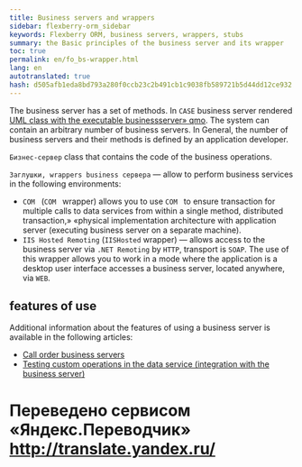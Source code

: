 ```yaml
--- 
title: Business servers and wrappers 
sidebar: flexberry-orm_sidebar 
keywords: Flexberry ORM, business servers, wrappers, stubs 
summary: the Basic principles of the business server and its wrapper 
toc: true 
permalink: en/fo_bs-wrapper.html 
lang: en 
autotranslated: true 
hash: d505afb1eda8bd793a280f0ccb23c2b491cb1c9038fb589721b5d44dd12ce932 
--- 
```


The business server has a set of methods. In `CASE` business server rendered [UML class with the executable businessserver» qmo](fd_business-servers.html). The system can contain an arbitrary number of business servers. In General, the number of business servers and their methods is defined by an application developer. 

`Бизнес-сервер` class that contains the code of the business operations. 

`Заглушки, wrappers business сервера` — allow to perform business services in the following environments: 

* `COM ` (`COM ` wrapper) allows you to use `COM ` to ensure transaction for multiple calls to data services from within a single method, distributed transaction,» «physical implementation architecture with application server (executing business server on a separate machine). 
* `IIS Hosted Remoting` (`IISHosted` wrapper) — allows access to the business server via `.NET Remoting` by `HTTP`, transport is `SOAP`. The use of this wrapper allows you to work in a mode where the application is a desktop user interface accesses a business server, located anywhere, via `WEB`. 

## features of use 

Additional information about the features of using a business server is available in the following articles: 

* [Call order business servers](fo_order-calls-bs.html) 
* [Testing custom operations in the data service (integration with the business server)](fo_user-operations-dataservice.html) 




 # Переведено сервисом «Яндекс.Переводчик» http://translate.yandex.ru/